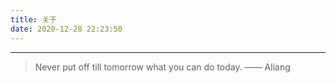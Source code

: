 ```yaml
---
title: 关于
date: 2020-12-28 22:23:50
---
```

---
>Never put off till tomorrow what you can do today.
>—— Aliang